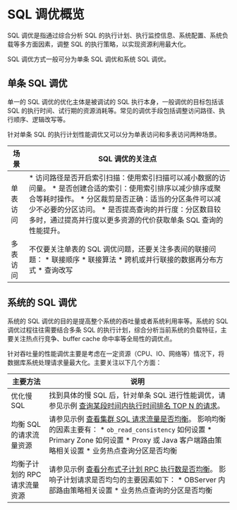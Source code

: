 SQL 调优概览 
=============================

SQL 调优是指通过综合分析 SQL 的执行计划、执行监控信息、系统配置、系统负载等多方面因素，调整 SQL 的执行策略，以实现资源利用最大化。

SQL 调优方式一般可分为单条 SQL 调优和系统 SQL 调优。

单条 SQL 调优 
------------------------------

单一的 SQL 调优的优化主体是被调试的 SQL 执行本身，一般调优的目标包括该 SQL 的执行时间、试行期的资源消耗等。常见的调优手段包括调整访问路径、执行顺序、逻辑改写等。

针对单条 SQL 的执行计划性能调优又可以分为单表访问和多表访问两种场景。


| **场景** |                                                                                                                                                    **SQL 调优的关注点**                                                                                                                                                     |
|--------|-----------------------------------------------------------------------------------------------------------------------------------------------------------------------------------------------------------------------------------------------------------------------------------------------------------------------|
| 单表访问   | * 访问路径是否开启索引扫描：使用索引扫描可以减小数据的访问量。   * 是否创建合适的索引：使用索引排序以减少排序或聚合等耗时操作。   * 分区裁剪是否正确：适当的分区条件可以减少不必要的分区访问。   * 是否提高查询的并行度：分区数目较多时，通过提高并行度以更多资源的代价获取单条 SQL 查询的性能提升。    |
| 多表访问   | 不仅要关注单表的 SQL 调优问题，还要关注多表间的联接问题： * 联接顺序   * 联接算法   * 跨机或并行联接的数据再分布方式   * 查询改写                                                                     |



系统的 SQL 调优 
-------------------------------

系统的 SQL 调优的目的是提高整个系统的吞吐量或者系统利用率等。系统的 SQL 调优过程往往需要结合多条 SQL 的执行计划，综合分析当前系统的负载特征，主要关注热点行竞争、buffer cache 命中率等全局性的调优点。

针对吞吐量的性能调优主要是考虑在一定资源（CPU、IO、网络等）情况下，将数据库系统处理请求量最大化。主要关注以下几个方面：


|     **主要方法**      |                                                                                                                                                                      **说明**                                                                                                                                                                       |
|-------------------|---------------------------------------------------------------------------------------------------------------------------------------------------------------------------------------------------------------------------------------------------------------------------------------------------------------------------------------------------|
| 优化慢 SQL           | 找到具体的慢 SQL 后，针对单条 SQL 进行性能调优，请参见示例 [查询某段时间内执行时间排名 TOP N 的请求]()。                                                                                                                                                                                                                                                                   |
| 均衡 SQL 的请求流量资源    | 请参见示例 [查看集群 SQL 请求流量是否均衡]()。 影响均衡的因素主要有： * `ob_read_consistency` 如何设置   * Primary Zone 如何设置   * Proxy 或 Java 客户端路由策略相关设置   * 业务热点查询分区是否均衡    |
| 均衡子计划的 RPC 请求流量资源 | 请参见示例 [查看分布式子计划 RPC 执行数是否均衡]()。 影响子计划请求是否均匀的主要因素如下： * OBServer 内部路由策略相关设置   * 业务热点查询的分区是否均衡                                                                                                                    |


